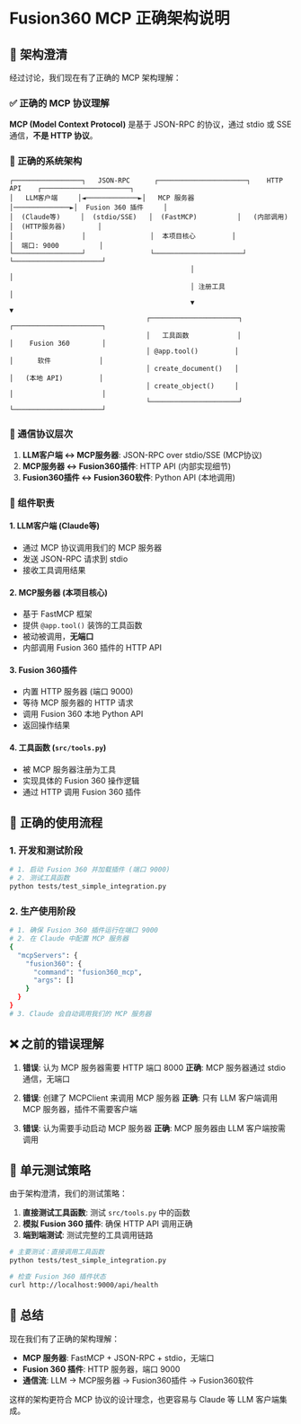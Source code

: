 # Fusion360 MCP 正确架构说明

## 🎯 架构澄清

经过讨论，我们现在有了正确的 MCP 架构理解：

### ✅ 正确的 MCP 协议理解

**MCP (Model Context Protocol)** 是基于 JSON-RPC 的协议，通过 stdio 或 SSE 通信，**不是 HTTP 协议**。

### 🔄 正确的系统架构

```
┌─────────────────┐   JSON-RPC      ┌──────────────────────┐    HTTP API    ┌──────────────────────┐
│   LLM客户端     │◄─────────────►│   MCP 服务器         │──────────────►│  Fusion 360 插件     │
│  (Claude等)     │  (stdio/SSE)   │  (FastMCP)          │   (内部调用)   │  (HTTP服务器)        │
│                 │                │  本项目核心         │               │  端口: 9000          │
└─────────────────┘                └──────────────────────┘               └──────────────────────┘
                                             │                                           │
                                             │ 注册工具                                   │
                                             ▼                                           ▼
                                  ┌──────────────────────┐                   ┌──────────────────────┐
                                  │   工具函数            │                   │    Fusion 360        │
                                  │ @app.tool()         │                   │      软件            │
                                  │ create_document()   │                   │   (本地 API)         │
                                  │ create_object()     │                   │                      │
                                  └──────────────────────┘                   └──────────────────────┘
```

### 📡 通信协议层次

1. **LLM客户端 ↔ MCP服务器**: JSON-RPC over stdio/SSE (MCP协议)
2. **MCP服务器 ↔ Fusion360插件**: HTTP API (内部实现细节)
3. **Fusion360插件 ↔ Fusion360软件**: Python API (本地调用)

### 🔧 组件职责

#### 1. LLM客户端 (Claude等)
- 通过 MCP 协议调用我们的 MCP 服务器
- 发送 JSON-RPC 请求到 stdio
- 接收工具调用结果

#### 2. MCP服务器 (本项目核心)
- 基于 FastMCP 框架
- 提供 `@app.tool()` 装饰的工具函数
- 被动被调用，**无端口**
- 内部调用 Fusion 360 插件的 HTTP API

#### 3. Fusion 360插件
- 内置 HTTP 服务器 (端口 9000)
- 等待 MCP 服务器的 HTTP 请求
- 调用 Fusion 360 本地 Python API
- 返回操作结果

#### 4. 工具函数 (`src/tools.py`)
- 被 MCP 服务器注册为工具
- 实现具体的 Fusion 360 操作逻辑
- 通过 HTTP 调用 Fusion 360 插件

## 🚀 正确的使用流程

### 1. 开发和测试阶段

```bash
# 1. 启动 Fusion 360 并加载插件 (端口 9000)
# 2. 测试工具函数
python tests/test_simple_integration.py
```

### 2. 生产使用阶段

```bash
# 1. 确保 Fusion 360 插件运行在端口 9000
# 2. 在 Claude 中配置 MCP 服务器
{
  "mcpServers": {
    "fusion360": {
      "command": "fusion360_mcp",
      "args": []
    }
  }
}
# 3. Claude 会自动调用我们的 MCP 服务器
```

## ❌ 之前的错误理解

1. **错误**: 认为 MCP 服务器需要 HTTP 端口 8000
   **正确**: MCP 服务器通过 stdio 通信，无端口

2. **错误**: 创建了 MCPClient 来调用 MCP 服务器
   **正确**: 只有 LLM 客户端调用 MCP 服务器，插件不需要客户端

3. **错误**: 认为需要手动启动 MCP 服务器
   **正确**: MCP 服务器由 LLM 客户端按需调用

## 🧪 单元测试策略

由于架构澄清，我们的测试策略：

1. **直接测试工具函数**: 测试 `src/tools.py` 中的函数
2. **模拟 Fusion 360 插件**: 确保 HTTP API 调用正确
3. **端到端测试**: 测试完整的工具调用链路

```bash
# 主要测试：直接调用工具函数
python tests/test_simple_integration.py

# 检查 Fusion 360 插件状态
curl http://localhost:9000/api/health
```

## 🎉 总结

现在我们有了正确的架构理解：

- **MCP 服务器**: FastMCP + JSON-RPC + stdio，无端口
- **Fusion 360 插件**: HTTP 服务器，端口 9000
- **通信流**: LLM → MCP服务器 → Fusion360插件 → Fusion360软件

这样的架构更符合 MCP 协议的设计理念，也更容易与 Claude 等 LLM 客户端集成。
